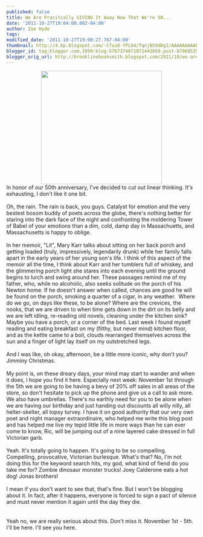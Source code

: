 ```yaml
---
published: false
title: We Are Pracitcally GIVING It Away Now That We're 50...
date: '2011-10-27T19:04:00.002-04:00'
author: Zoe Hyde
tags: 
modified_date: '2011-10-27T19:08:27.767-04:00'
thumbnail: http://4.bp.blogspot.com/-CfxuO-fPLO4/TqnjB59dDgI/AAAAAAAAAE4/uL_4yFGctOw/s72-c/AT_MagentFifty.jpg
blogger_id: tag:blogger.com,1999:blog-5767374071871443859.post-8796053535723080618
blogger_orig_url: http://brooklinebooksmith.blogspot.com/2011/10/we-are-pracitcally-giving-it-away-now.html
---
```


<div class="separator" style="clear: both; text-align: center;"><a href="http://4.bp.blogspot.com/-CfxuO-fPLO4/TqnjB59dDgI/AAAAAAAAAE4/uL_4yFGctOw/s1600/AT_MagentFifty.jpg" imageanchor="1" style="margin-left: 1em; margin-right: 1em;"><img border="0" height="300" src="http://4.bp.blogspot.com/-CfxuO-fPLO4/TqnjB59dDgI/AAAAAAAAAE4/uL_4yFGctOw/s320/AT_MagentFifty.jpg" width="320" /></a></div>In honor of our 50th anniversary, I've decided to cut out linear thinking. It's exhausting, I don't like it one bit. <br /><br />Oh, the rain. The rain is back, you guys. Catalyst for emotion and the very bestest bosom buddy of poets across the globe, there's nothing better for staring into the dark face of the night and confronting the moldering Tower of Babel of your emotions than a dim, cold, damp day in Massachuetts, and Massachusetts is happy to oblige. <br /><br />In her memoir, "Lit", Mary Karr talks about sitting on her back porch and getting loaded (truly, impressively, legendarily drunk) while her family falls apart in the early years of her young son's life. I think of this aspect of the memoir all the time, I think about Karr and her tumblers full of whiskey, and the glimmering porch light she stares into each evening until the ground begins to lurch and swing around her. These passages remind me of my father, who, while no alcoholic, also seeks solitude on the porch of his Newton home. If he doesn't answer when called, chances are good he will be found on the porch, smoking a quarter of a cigar, in any weather.&nbsp;&nbsp;Where do we go, on days like these, to be alone? Where are the crevices, the nooks, that we are driven to when time gets down in the dirt on its belly and we are left idling, re-reading old novels, cleaning under the kitchen sink? Maybe you have a porch, or a corner of the bed. Last week I found myself reading and eating breakfast on my (filthy, but never mind) kitchen floor, and as the kettle came to a boil, clouds rearranged themselves across the sun and a finger of light lay itself on my outstretched legs.<br /><br />And I was like, oh okay, afternoon, be a little more iconic, why don't you? Jimminy Christmas.<br /><br />My point is, on these dreary days, your mind may start to wander and when it does, I hope you find it here. Especially next week: November 1st through the 5th we are going to be having a bevy of 20% off sales in all areas of the store, so don't hesitate to pick up the phone and give us a call to ask more. We also have umbrellas. There's no earthly need for you to be alone when we are having our birthday and just handing out discounts all willy nilly, all helter-skelter, all topsy turvey. I have it on good authority that our very own poet and night manager extraordinaire, who helped me write this blog post and has helped me live my tepid little life in more ways than he can ever come to know, Ric, will be jumping out of a nine layered cake dressed in full Victorian garb. <br /><br />Yeah. It's totally going to happen. It's going to be so compelling. Compelling, provocative, Victorian burlesque. What's that? No, I'm not doing this for the keyword search hits, my god, what kind of fiend do you take me for? Zombie dinosaur monster trucks! Joey Calderone eats a hot dog! Jonas brothers!<br /><br />I mean if you don't want to see that, that's fine. But I won't be blogging about it. In fact, after it happens, everyone is forced to sign a pact of silence and must never mention it again until the day they die. <br /><br /><div class="separator" style="clear: both; text-align: center;"><br /></div>Yeah no, we are really serious about this. Don't miss it. November 1st - 5th. I'll be here. I'll see you here.